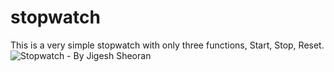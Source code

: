 # stopwatch
This is a very simple stopwatch with only three functions, Start, Stop, Reset.
![Stopwatch - By Jigesh Sheoran](https://github.com/sheoraninfosec/stopwatch/assets/106379604/f86c2b6f-685b-4eed-a494-7a8f7eb3b7ae)
